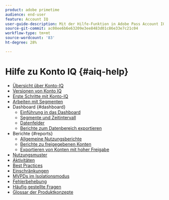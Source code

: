 ```yaml
---
product: adobe primetime
audience: end-user
feature: Account IQ
user-guide-description: Mit der Hilfe-Funktion in Adobe Pass Account IQ erhalten Sie Informationen zu den Komponenten von Account IQ und haben Zugriff auf Benutzertouren, die die Verwendung der verschiedenen Komponenten erklären.
source-git-commit: ac08ee6b6e63209e3ee8483d01c86e33e7c21c04
workflow-type: tm+mt
source-wordcount: '83'
ht-degree: 28%

---
```


# Hilfe zu Konto IQ {#aiq-help}

+ [Übersicht über Konto-IQ](/help/accountiq/home.md)
+ [Versionen von Konto IQ](/help/accountiq/versions-aiq.md)
+ [Erste Schritte mit Konto-IQ](/help/accountiq/get-started.md)
+ [Arbeiten mit Segmenten](/help/accountiq/work-with-segments.md)
+ Dashboard {#dashboard}
   + [Einführung in das Dashboard](/help/accountiq/introduction-dashboard.md)
   + [Segmente und Zeitintervall](/help/accountiq/segments-timeinterval.md)
   + [Datenfelder](/help/accountiq/data-panels.md)
   + [Berichte zum Datenbereich exportieren](/help/accountiq/export-reports.md)
+ Berichte {#reports}
   + [Allgemeine Nutzungsberichte](/help/accountiq/general-usage-reports.md)
   + [Berichte zu freigegebenen Konten](/help/accountiq/shared-acc-reports.md)
   + [Exportieren von Konten mit hoher Freigabe](/help/accountiq/export-acc-information.md)
+ [Nutzungsmuster](/help/accountiq/usage-patterns.md)
+ [Aktivitäten](/help/accountiq/operations.md)
+ [Best Practices](/help/accountiq/best-practices.md)
+ [Einschränkungen](/help/accountiq/limitations.md)
+ [MVPDs im Isolationsmodus](/help/accountiq/isolation-mode.md)
+ [Fehlerbehebung](/help/accountiq/troubleshoot.md)
+ [Häufig gestellte Fragen](/help/accountiq/faq.md)
+ [Glossar der Produktkonzepte](/help/accountiq/product-concepts.md)
